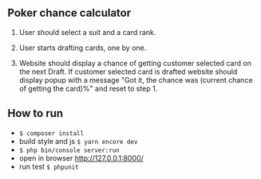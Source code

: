## Poker chance calculator

1. User should select a suit and a card rank.

2. User starts drafting cards, one by one.

3. Website should display a chance of getting customer selected card on the next Draft.
If customer selected card is drafted website should display popup with a message "Got it, the chance was
(current chance of getting the card)%" and reset to step 1.


## How to run

* `$ composer install`
* build style and js `$ yarn encore dev`
* `$ php bin/console server:run`
* open in browser http://127.0.0.1:8000/
* run test `$ phpunit`

